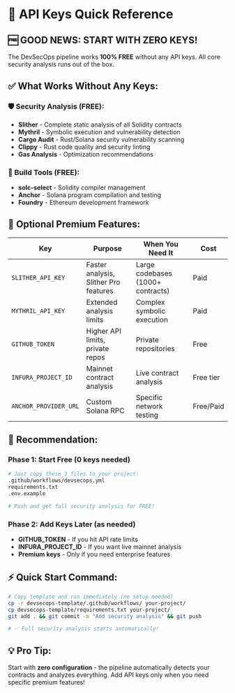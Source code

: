 # 🔑 API Keys Quick Reference

## 🆓 **GOOD NEWS: START WITH ZERO KEYS!**

The DevSecOps pipeline works **100% FREE** without any API keys. All core security analysis runs out of the box.

## ✅ **What Works Without Any Keys:**

### **🛡️ Security Analysis (FREE):**
- **Slither** - Complete static analysis of all Solidity contracts
- **Mythril** - Symbolic execution and vulnerability detection  
- **Cargo Audit** - Rust/Solana security vulnerability scanning
- **Clippy** - Rust code quality and security linting
- **Gas Analysis** - Optimization recommendations

### **🔧 Build Tools (FREE):**
- **solc-select** - Solidity compiler management
- **Anchor** - Solana program compilation and testing
- **Foundry** - Ethereum development framework

## 🚀 **Optional Premium Features:**

| Key | Purpose | When You Need It | Cost |
|-----|---------|------------------|------|
| `SLITHER_API_KEY` | Faster analysis, Slither Pro features | Large codebases (1000+ contracts) | Paid |
| `MYTHRIL_API_KEY` | Extended analysis limits | Complex symbolic execution | Paid |
| `GITHUB_TOKEN` | Higher API limits, private repos | Private repositories | Free |
| `INFURA_PROJECT_ID` | Mainnet contract analysis | Live contract analysis | Free tier |
| `ANCHOR_PROVIDER_URL` | Custom Solana RPC | Specific network testing | Free/Paid |

## 🎯 **Recommendation:**

### **Phase 1: Start Free (0 keys needed)**
```bash
# Just copy these 3 files to your project:
.github/workflows/devsecops.yml
requirements.txt  
.env.example

# Push and get full security analysis for FREE!
```

### **Phase 2: Add Keys Later (as needed)**
- **GITHUB_TOKEN** - If you hit API rate limits
- **INFURA_PROJECT_ID** - If you want live mainnet analysis  
- **Premium keys** - Only if you need enterprise features

## ⚡ **Quick Start Command:**
```bash
# Copy template and run immediately (no setup needed)
cp -r devsecops-template/.github/workflows/ your-project/
cp devsecops-template/requirements.txt your-project/
git add . && git commit -m "Add security analysis" && git push

# ✅ Full security analysis starts automatically!
```

## 💡 **Pro Tip:**
Start with **zero configuration** - the pipeline automatically detects your contracts and analyzes everything. Add API keys only when you need specific premium features!
